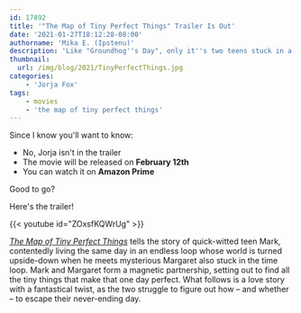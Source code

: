 ```yaml
---
id: 17892
title: '"The Map of Tiny Perfect Things" Trailer Is Out'
date: '2021-01-27T18:12:28-08:00'
authorname: 'Mika E. (Ipstenu)'
description: 'Like "Groundhog''s Day", only it''s two teens stuck in a loop. The trailer has dropped, so have a look!'
thumbnail:
  url: /img/blog/2021/TinyPerfectThings.jpg
categories:
    - 'Jorja Fox'
tags:
    - movies
    - 'the map of tiny perfect things'
---
```


Since I know you'll want to know:

* No, Jorja isn't in the trailer
* The movie will be released on **February 12th**
* You can watch it on **Amazon Prime**

Good to go?

Here's the trailer!

{{< youtube id="ZOxsfKQWrUg" >}}

_[The Map of Tiny Perfect Things](https://jorjafox.net/library/actor/map-of-tiny-perfect-things/)_ tells the story of quick-witted teen Mark, contentedly living the same day in an endless loop whose world is turned upside-down when he meets mysterious Margaret also stuck in the time loop. Mark and Margaret form a magnetic partnership, setting out to find all the tiny things that make that one day perfect. What follows is a love story with a fantastical twist, as the two struggle to figure out how – and whether – to escape their never-ending day.
